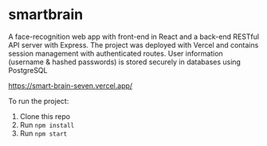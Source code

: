 # smartbrain
A face-recognition web app with front-end in React and a back-end RESTful API server with Express. The project was deployed with Vercel and contains session management with authenticated routes. User information (username & hashed passwords) is stored securely in databases using PostgreSQL

https://smart-brain-seven.vercel.app/

To run the project:

1) Clone this repo
2) Run `npm install`
3) Run `npm start`